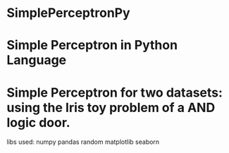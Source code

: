 # SimplePerceptronPy
# Simple Perceptron in Python Language
# Simple Perceptron for two datasets: using the Iris  toy problem of a AND  logic door.
libs used:
numpy
pandas
random
matplotlib
seaborn

